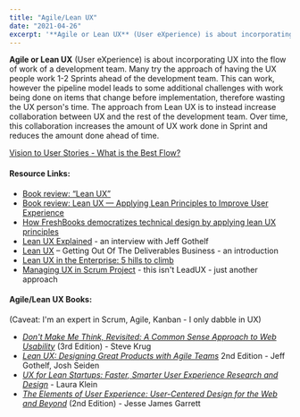 ```yaml
---
title: "Agile/Lean UX"
date: "2021-04-26"
excerpt: '**Agile or Lean UX** (User eXperience) is about incorporating UX into the flow of work of'
---
```


**Agile or Lean UX** (User eXperience) is about incorporating UX into the flow of work of a development team. Many try the approach of having the UX people work 1-2 Sprints ahead of the development team. This can work, however the pipeline model leads to some additional challenges with work being done on items that change before implementation, therefore wasting the UX person's time. The approach from Lean UX is to instead increase collaboration between UX and the rest of the development team. Over time, this collaboration increases the amount of UX work done in Sprint and reduces the amount done ahead of time.

[Vision to User Stories - What is the Best Flow?](/blog/vision-to-user-stories-what-is-the-best-flow)

#### Resource Links:

- [Book review: “Lean UX”](https://marcabraham.com/2013/04/05/book-review-lean-ux/)
- [Book review: Lean UX — Applying Lean Principles to Improve User Experience](https://elezea.com/2013/03/lean-ux-review/)
- [How FreshBooks democratizes technical design by applying lean UX principles](https://freshbooks.design/how-freshbooks-democratizes-technical-design-by-applying-lean-ux-principles-873a020dd790)
- [Lean UX Explained](https://www.infoq.com/interviews/lean-ux-explained-jeff-gothelf/) - an interview with Jeff Gothelf
- [Lean UX](https://www.smashingmagazine.com/2011/03/lean-ux-getting-out-of-the-deliverables-business/) – Getting Out Of The Deliverables Business - an introduction
- [Lean UX in the Enterprise: 5 hills to climb](https://blog.crisp.se/2013/03/24/jeff-gothelf/lean-ux-in-the-enterprise)
- [Managing UX in Scrum Project](https://futurice.com/blog/managing-ux-in-scrum-project) - this isn't LeadUX - just another approach

#### Agile/Lean UX Books:

(Caveat: I'm an expert in Scrum, Agile, Kanban - I only dabble in UX)

- [_Don't Make Me Think, Revisited: A Common Sense Approach to Web Usability_](https://www.amazon.com/Dont-Make-Think-Revisited-Usability/dp/0321965515/&tag=notesfromatoo-20) (3rd Edition) - Steve Krug
- [_Lean UX: Designing Great Products with Agile Teams_](https://www.amazon.com/Lean-UX-Designing-Great-Products/dp/1491953608/&tag=notesfromatoo-20) 2nd Edition - Jeff Gothelf, Josh Seiden
- [_UX for Lean Startups: Faster, Smarter User Experience Research and Design_](https://www.amazon.com/UX-Lean-Startups-Experience-Research/&tag=notesfromatoo-20) - Laura Klein
- [_The Elements of User Experience: User-Centered Design for the Web and Beyond_](https://www.amazon.com/Elements-User-Experience-User-Centered-Design-dp-0321683684/&tag=notesfromatoo-20) (2nd Edition) - Jesse James Garrett

